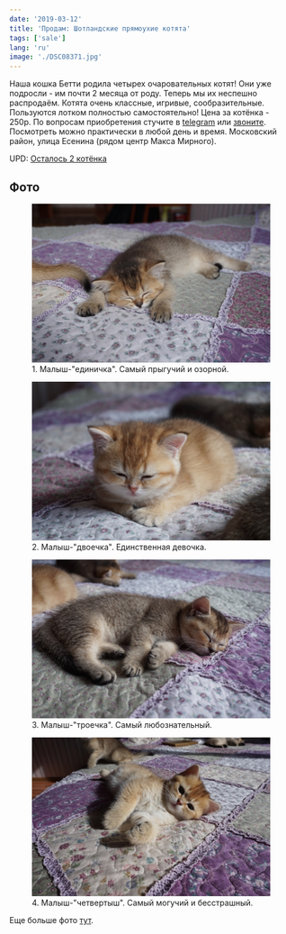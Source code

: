 ```yaml
---
date: '2019-03-12'
title: 'Продам: Шотландские прямоухие котята'
tags: ['sale']
lang: 'ru'
image: './DSC08371.jpg'
---
```


Наша кошка Бетти родила четырех очаровательных котят! Они уже подросли - им почти 2 месяца от роду. Теперь мы их неспешно распродаём. Котята очень классные, игривые, сообразительные. Пользуются лотком полностью самостоятельно! Цена за котёнка - 250р. По вопросам приобретения стучите в [telegram](https://t.me/ermakovich) или <a href="tel:+375292534366">звоните</a>. Посмотреть можно практически в любой день и время. Московский район, улица Есенина (рядом центр Макса Мирного).

UPD: [Осталось 2 котёнка](/posts/kittens-1)

## Фото

<figure>
  <img src="./DSC08390.jpg">
  <figcaption>1. Малыш-"единичка". Самый прыгучий и озорной.</figcaption>
</figure>

<figure>
  <img src="./DSC08386.jpg">
  <figcaption>2. Малыш-"двоечка". Единственная девочка.</figcaption>
</figure>

<figure>
  <img src="./DSC08388.jpg">
  <figcaption>3. Малыш-"троечка". Самый любознательный.</figcaption>
</figure>

<figure>
  <img src="./DSC08395.jpg">
  <figcaption>4. Малыш-"четвертыш". Самый могучий и бесстрашный.</figcaption>
</figure>

Еще больше фото [тут](https://photos.app.goo.gl/k1aGQoMoMxjR8S6M6).

